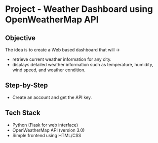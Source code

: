 # Project - Weather Dashboard using OpenWeatherMap API

## Objective
The idea is to create a Web based dashboard that will →
* retrieve current weather information for any city.
* displays detailed weather information such as temperature, humidity, wind speed, and weather condition.
    

## Step-by-Step

* Create an account and get the API key.

## Tech Stack
* Python (Flask for web interface)
* OpenWeatherMap API (version 3.0)
* Simple frontend using HTML/CSS





